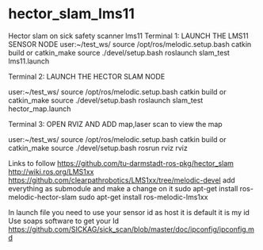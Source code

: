 # hector_slam_lms11
Hector slam on sick safety scanner lms11
Terminal 1:
LAUNCH THE LMS11 SENSOR NODE 
user:~/test_ws/
source /opt/ros/melodic.setup.bash
catkin build or catkin_make
source ./devel/setup.bash
roslaunch slam_test lms11.launch 

Terminal 2:
LAUNCH THE HECTOR SLAM NODE 

user:~/test_ws/
source /opt/ros/melodic.setup.bash
catkin build or catkin_make
source ./devel/setup.bash
roslaunch slam_test hector_map.launch 

Terminal 3:
OPEN RVIZ AND ADD map,laser scan to view the map 

user:~/test_ws/
source /opt/ros/melodic.setup.bash
catkin build or catkin_make
source ./devel/setup.bash
rosrun rviz rviz

Links to follow 
https://github.com/tu-darmstadt-ros-pkg/hector_slam
http://wiki.ros.org/LMS1xx
https://github.com/clearpathrobotics/LMS1xx/tree/melodic-devel
add everything as submodule and make a change on it
sudo apt-get install ros-melodic-hector-slam
sudo apt-get install ros-melodic-lms1xx

In launch file you need to use your sensor id as host
<arg name="host" default="192.168.1.14" />  it is default
<arg name="host" default="192.168.12.138" />  it is my id 
Use soaps software to get your Id 
https://github.com/SICKAG/sick_scan/blob/master/doc/ipconfig/ipconfig.md
